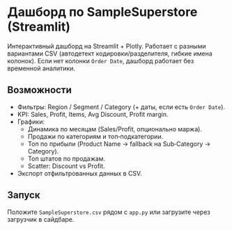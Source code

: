 # Дашборд по SampleSuperstore (Streamlit)

Интерактивный дашборд на Streamlit + Plotly. Работает с разными вариантами CSV (автодетект кодировки/разделителя, гибкие имена колонок).
Если нет колонки `Order Date`, дашборд работает без временной аналитики.

## Возможности
- Фильтры: Region / Segment / Category (+ даты, если есть `Order Date`).
- KPI: Sales, Profit, Items, Avg Discount, Profit margin.
- Графики:
  - Динамика по месяцам (Sales/Profit, опционально маржа).
  - Продажи по категориям и топ‑подкатегории.
  - Топ по прибыли (Product Name → fallback на Sub‑Category → Category).
  - Топ штатов по продажам.
  - Scatter: Discount vs Profit.
- Экспорт отфильтрованных данных в CSV.

## Запуск
Положите `SampleSuperstore.csv` рядом с `app.py` или загрузите через загрузчик в сайдбаре.



